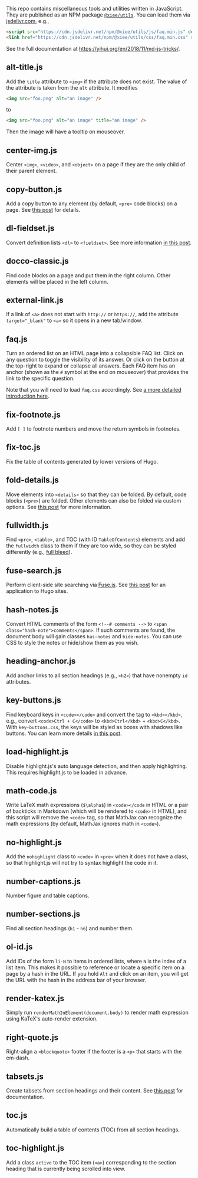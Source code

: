 This repo contains miscellaneous tools and utilities written in JavaScript. They
are published as an NPM package
[`@xiee/utils`](https://www.npmjs.com/package/@xiee/utils). You can load them
via [jsdelivr.com](https://www.jsdelivr.com), e.g.,

``` html
<script src="https://cdn.jsdelivr.net/npm/@xiee/utils/js/faq.min.js" defer></script>
<link href="https://cdn.jsdelivr.net/npm/@xiee/utils/css/faq.min.css" rel="stylesheet">
```

See the full documentation at <https://yihui.org/en/2018/11/md-js-tricks/>.

## alt-title.js

Add the `title` attribute to `<img>` if the attribute does not exist. The value
of the attribute is taken from the `alt` attribute. It modifies

``` html
<img src="foo.png" alt="an image" />
```

to

``` html
<img src="foo.png" alt="an image" title="an image" />
```

Then the image will have a tooltip on mouseover.

## center-img.js

Center `<img>`, `<video>`, and `<object>` on a page if they are the only child
of their parent element.

## copy-button.js

Add a copy button to any element (by default, `<pre>` code blocks) on a page.
See [this post](https://yihui.org/en/2023/09/copy-button/) for details.

## dl-fieldset.js

Convert definition lists `<dl>` to `<fieldset>`. See more information [in this
post](https://yihui.org/en/2023/11/dl-fieldset/).

## docco-classic.js

Find code blocks on a page and put them in the right column. Other elements will
be placed in the left column.

## external-link.js

If a link of `<a>` does not start with `http://` or `https://`, add the
attribute `target="_blank"` to `<a>` so it opens in a new tab/window.

## faq.js

Turn an ordered list on an HTML page into a collapsible FAQ list. Click on any
question to toggle the visibility of its answer. Or click on the button at the
top-right to expand or collapse all answers. Each FAQ item has an anchor (shown
as the `#` symbol at the end on mouseover) that provides the link to the
specific question.

Note that you will need to load `faq.css` accordingly. See [a more detailed
introduction here](https://yihui.org/en/2021/10/faq-list/).

## fix-footnote.js

Add `[ ]` to footnote numbers and move the return symbols in footnotes.

## fix-toc.js

Fix the table of contents generated by lower versions of Hugo.

## fold-details.js

Move elements into `<details>` so that they can be folded. By default, code
blocks (`<pre>`) are folded. Other elements can also be folded via custom
options. See [this post](https://yihui.org/en/2023/09/code-folding/) for more
information.

## fullwidth.js

Find `<pre>`, `<table>`, and TOC (with ID `TableOfContents`) elements and add
the `fullwidth` class to them if they are too wide, so they can be styled
differently (e.g., [full bleed](https://css-tricks.com/full-bleed/)).

## fuse-search.js

Perform client-side site searching via [Fuse.js](https://www.fusejs.io). See
[this post](https://yihui.org/en/2023/09/fuse-search/) for an application to
Hugo sites.

## hash-notes.js

Convert HTML comments of the form `<!--# comments -->` to
`<span class="hash-note">comments</span>`. If such comments are found, the
document body will gain classes `has-notes` and `hide-notes`. You can use CSS to
style the notes or hide/show them as you wish.

## heading-anchor.js

Add anchor links to all section headings (e.g., `<h2>`) that have nonempty `id`
attributes.

## key-buttons.js

Find keyboard keys in `<code></code>` and convert the tag to `<kbd></kbd>`,
e.g., convert `<code>Ctrl + C</code>` to `<kbd>Ctrl</kbd>` + `<kbd>C</kbd>`.
With `key-buttons.css`, the keys will be styled as boxes with shadows like
buttons. You can learn more details [in this
post](https://yihui.org/en/2023/02/key-buttons/).

## load-highlight.js

Disable highlight.js's auto language detection, and then apply highlighting.
This requires highlight.js to be loaded in advance.

## math-code.js

Write LaTeX math expressions (`$\alpha$`) in `<code></code` in HTML or a pair of
backticks in Markdown (which will be rendered to `<code>` in HTML), and this
script will remove the `<code>` tag, so that MathJax can recognize the math
expressions (by default, MathJax ignores math in `<code>`).

## no-highlight.js

Add the `nohighlight` class to `<code>` in `<pre>` when it does not have a
class, so that highlight.js will not try to syntax highlight the code in it.

## number-captions.js

Number figure and table captions.

## number-sections.js

Find all section headings (`h1` - `h6`) and number them.

## ol-id.js

Add IDs of the form `li-N` to items in ordered lists, where `N` is the index of
a list item. This makes it possible to reference or locate a specific item on a
page by a hash in the URL. If you hold `Alt` and click on an item, you will get
the URL with the hash in the address bar of your browser.

## render-katex.js

Simply run `renderMathInElement(document.body)` to render math expression using
KaTeX's auto-render extension.

## right-quote.js

Right-align a `<blockquote>` footer if the footer is a `<p>` that starts with
the em-dash.

## tabsets.js

Create tabsets from section headings and their content. See [this
post](https://yihui.org/en/2023/10/section-tabsets/) for documentation.

## toc.js

Automatically build a table of contents (TOC) from all section headings.

## toc-highlight.js

Add a class `active` to the TOC item (`<a>`) corresponding to the section
heading that is currently being scrolled into view.
